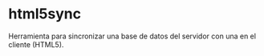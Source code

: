 html5sync
=========

Herramienta para sincronizar una base de datos del servidor con una en el cliente (HTML5).
